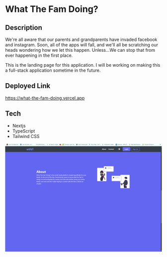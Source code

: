 # What The Fam Doing?

## Description
We're all aware that our parents and grandparents have 
invaded facebook and instagram.  Soon, all of the apps will fall, and we'll all be scratching
our heads wondering how we let this happen. Unless...We can stop that from ever happening in the first place.

This is the landing page for this application.  I will be working on making this a full-stack application sometime in the 
future.

## Deployed Link
https://what-the-fam-doing.vercel.app


## Tech 
* Nextjs
* TypeScript
* Tailwind CSS

![alt text](public\wtfd.png)




